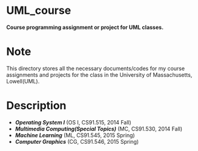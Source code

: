 # UML_course
**Course programming assignment or project for UML classes.**

# Note
This directory stores all the necessary documents/codes for my course assignments and projects for the class in the University of Massachusetts, Lowell(UML).

# Description
- ***Operating System I*** (OS I, CS91.515, 2014 Fall)
- ***Multimedia Computing(Special Topics)*** (MC, CS91.530, 2014 Fall)
- ***Machine Learning*** (ML, CS91.545, 2015 Spring)
- ***Computer Graphics*** (CG, CS91.546, 2015 Spring)
